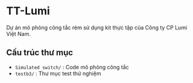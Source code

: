 # TT-Lumi

Dự án mô phỏng công tắc rèm sử dụng kit thực tập của Công ty CP Lumi Việt Nam.

## Cấu trúc thư mục
- `Simulated switch/` : Code mô phỏng công tắc
- `testb3/` : Thư mục test thử nghiệm


